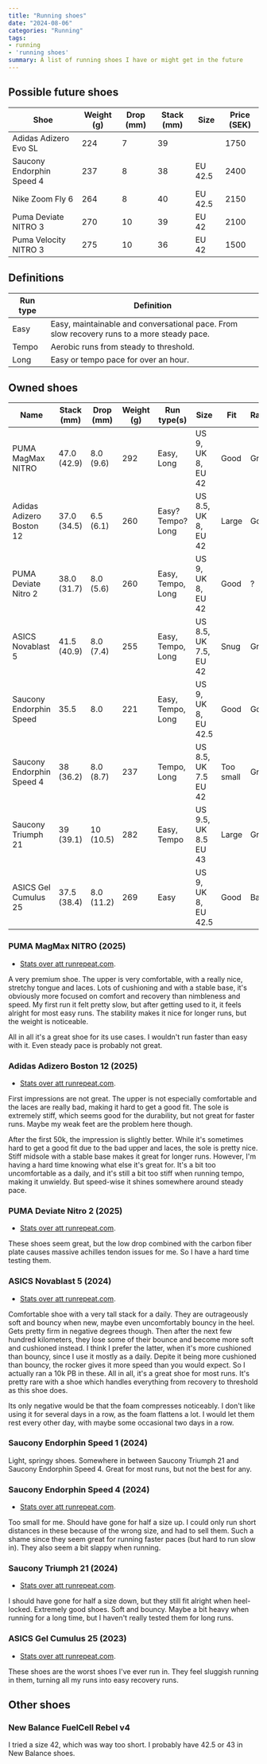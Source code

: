 ```yaml
---
title: "Running shoes"
date: "2024-08-06"
categories: "Running"
tags:
- running
- 'running shoes'
summary: A list of running shoes I have or might get in the future
---
```


## Possible future shoes

| Shoe                     | Weight (g) | Drop (mm) | Stack (mm) | Size                             | Price (SEK) |
|--------------------------|------------|-----------|------------|----------------------------------|-------------|
| Adidas Adizero Evo SL    | 224        | 7         | 39         |                                  | 1750        |
| Saucony Endorphin Speed 4| 237        | 8         | 38         | EU 42.5                          | 2400        |
| Nike Zoom Fly 6          | 264        | 8         | 40         | EU 42.5                          | 2150        |
| Puma Deviate NITRO 3     | 270        | 10        | 39         | EU 42                            | 2100        |
| Puma Velocity NITRO 3    | 275        | 10        | 36         | EU 42                            | 1500        |

## Definitions

| Run type   | Definition |
|------------|------------|
| Easy       | Easy, maintainable and conversational pace. From slow recovery runs to a more steady pace. |
| Tempo      | Aerobic runs from steady to threshold. |
| Long       | Easy or tempo pace for over an hour. |


## Owned shoes

| Name                      | Stack (mm)  | Drop (mm) | Weight (g)  | Run type(s)       | Size                  | Fit       | Rating |
|---------------------------|-------------|-----------|-------------|-------------------|-----------------------|-----------|--------|
| PUMA MagMax NITRO         | 47.0 (42.9) | 8.0 (9.6) | 292         | Easy, Long        | US 9, UK 8, EU 42     | Good      | Great  |
| Adidas Adizero Boston 12  | 37.0 (34.5) | 6.5 (6.1) | 260         | Easy? Tempo? Long | US 8.5, UK 8, EU 42   | Large     | Good   |
| PUMA Deviate Nitro 2      | 38.0 (31.7) | 8.0 (5.6) | 260         | Easy, Tempo, Long | US 9, UK 8, EU 42     | Good      | ?      |
| ASICS Novablast 5         | 41.5 (40.9) | 8.0 (7.4) | 255         | Easy, Tempo, Long | US 8.5, UK 7.5, EU 42 | Snug      | Great  |
| Saucony Endorphin Speed   | 35.5        | 8.0       | 221         | Easy, Tempo, Long | US 9, UK 8, EU 42.5   | Good      | Good   |
| Saucony Endorphin Speed 4 | 38 (36.2)   | 8.0 (8.7) | 237         | Tempo, Long       | US 8.5, UK 7.5 EU 42  | Too small | Great  |
| Saucony Triumph 21        | 39 (39.1)   | 10 (10.5) | 282         | Easy, Tempo       | US 9.5, UK 8.5 EU 43  | Large     | Great  |
| ASICS Gel Cumulus 25      | 37.5 (38.4) | 8.0 (11.2)| 269         | Easy              | US 9, UK 8, EU 42.5   | Good      | Bad    |

### PUMA MagMax NITRO (2025)

- [Stats over att runrepeat.com](https://runrepeat.com/puma-magmax-nitro).

A very premium shoe. The upper is very comfortable, with a really nice, stretchy tongue and laces.
Lots of cushioning and with a stable base, it's obviously more focused on comfort and recovery than nimbleness and speed.
My first run it felt pretty slow, but after getting used to it, it feels alright for most easy runs. 
The stability makes it nice for longer runs, but the weight is noticeable.

All in all it's a great shoe for its use cases. I wouldn't run faster than easy with it. Even steady pace is probably not great.

### Adidas Adizero Boston 12 (2025)

- [Stats over att runrepeat.com](https://runrepeat.com/adidas-adizero-boston-12).

First impressions are not great. The upper is not especially comfortable and the laces are really bad, making it hard to get a good fit.
The sole is extremely stiff, which seems good for the durability, but not great for faster runs. Maybe my weak feet are the problem here though.

After the first 50k, the impression is slightly better. While it's sometimes hard to get a good fit due to the bad upper and laces, the sole is pretty nice.
Stiff midsole with a stable base makes it great for longer runs. However, I'm having a hard time knowing what else it's great for. 
It's a bit too uncomfortable as a daily, and it's still a bit too stiff when running tempo, making it unwieldy. 
But speed-wise it shines somewhere around steady pace.

### PUMA Deviate Nitro 2 (2025)

- [Stats over att runrepeat.com](https://runrepeat.com/puma-deviate-nitro-2).

These shoes seem great, but the low drop combined with the carbon fiber plate causes massive achilles tendon issues for me.
So I have a hard time testing them.

### ASICS Novablast 5 (2024)

- [Stats over att runrepeat.com](https://runrepeat.com/asics-novablast-5).

Comfortable shoe with a very tall stack for a daily. They are outrageously soft and bouncy when new, maybe even uncomfortably bouncy in the heel.
Gets pretty firm in negative degrees though. Then after the next few hundred kilometers, they lose some of their bounce and become more soft and cushioned instead.
I think I prefer the latter, when it's more cushioned than bouncy, since I use it mostly as a daily. 
Depite it being more cushioned than bouncy, the rocker gives it more speed than you would expect. So I actually ran a 10k PB in these.
All in all, it's a great shoe for most runs. It's pretty rare with a shoe which handles everything from recovery to threshold as this shoe does.

Its only negative would be that the foam compresses noticeably. I don't like using it for several days in a row, as the foam flattens a lot.
I would let them rest every other day, with maybe some occasional two days in a row.

### Saucony Endorphin Speed 1 (2024)

Light, springy shoes. Somewhere in between Saucony Triumph 21 and Saucony Endorphin Speed 4. Great for most runs, but not the best for any.

### Saucony Endorphin Speed 4 (2024)

- [Stats over att runrepeat.com](https://runrepeat.com/saucony-endorphin-speed-4).

Too small for me. Should have gone for half a size up.
I could only run short distances in these because of the wrong size, and had to sell them.
Such a shame since they seem great for running faster paces (but hard to run slow in).
They also seem a bit slappy when running.

### Saucony Triumph 21 (2024)

- [Stats over att runrepeat.com](https://runrepeat.com/saucony-triumph-21).

I should have gone for half a size down, but they still fit alright when heel-locked.
Extremely good shoes. Soft and bouncy. Maybe a bit heavy when running for a long time, but I haven't really tested them for long runs.

### ASICS Gel Cumulus 25 (2023)

- [Stats over att runrepeat.com](https://runrepeat.com/asics-gel-cumulus-25).

These shoes are the worst shoes I've ever run in.
They feel sluggish running in them, turning all my runs into easy recovery runs.

## Other shoes

### New Balance FuelCell Rebel v4

I tried a size 42, which was way too short. I probably have 42.5 or 43 in New Balance shoes. 
